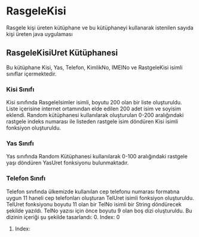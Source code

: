 # RasgeleKisi
Rasgele kişi üreten kütüphane ve bu kütüphaneyi kullanarak istenilen sayıda kişi üreten java uygulaması
## RasgeleKisiUret Kütüphanesi
Bu kütüphane Kisi, Yas, Telefon, KimlikNo, IMEINo ve RastgeleKisi  isimli sınıflar içermektedir. 

### Kisi Sınıfı
Kisi sınıfında RasgeleIsimler isimli, boyutu 200 olan bir liste oluşturuldu. Liste içerisine internet ortamından elde edilen 200 adet isim ve soyisim eklendi. Random kütüphanesi kullanılarak oluşturulan 0-200 aralığındaki rastgele indeks numarası ile listeden rastgele isim döndüren Kisi isimli fonksiyon oluşturuldu.

###  Yas Sınıfı
Yas sınıfında Random Kütüphanesi kullanılarak 0-100 aralığındaki rastgele yaşı döndüren YasUret fonksiyonu bulunmaktadır.

###  Telefon Sınıfı
Telefon sınıfında ülkemizde kullanılan cep telefonu numarası formatına uygun 11 haneli cep telefonları oluşturan TelUret isimli fonksiyon oluşturuldu. TelUret fonksiyonu boyutu 11 olan bir TelNo isimli bir String döndürecek şekilde yazıldı. TelNo yazısı için önce boyutu 9 olan boş dizi oluşturuldu.
Bu dizinin içeriği şu şekilde tasarlandı:
0. Index: 0
1.  Index: 
